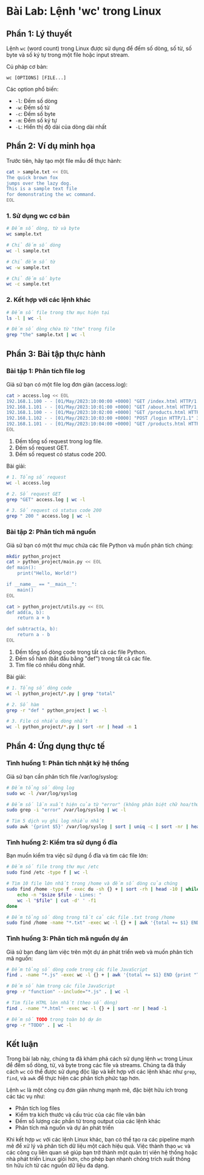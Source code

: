 # Bài Lab: Lệnh 'wc' trong Linux

## Phần 1: Lý thuyết

Lệnh `wc` (word count) trong Linux được sử dụng để đếm số dòng, số từ, số byte và số ký tự trong một file hoặc input stream.

Cú pháp cơ bản:
```
wc [OPTIONS] [FILE...]
```

Các option phổ biến:
- `-l`: Đếm số dòng
- `-w`: Đếm số từ
- `-c`: Đếm số byte
- `-m`: Đếm số ký tự
- `-L`: Hiển thị độ dài của dòng dài nhất

## Phần 2: Ví dụ minh họa

Trước tiên, hãy tạo một file mẫu để thực hành:

```bash
cat > sample.txt << EOL
The quick brown fox
jumps over the lazy dog.
This is a sample text file
for demonstrating the wc command.
EOL
```

### 1. Sử dụng wc cơ bản

```bash
# Đếm số dòng, từ và byte
wc sample.txt

# Chỉ đếm số dòng
wc -l sample.txt

# Chỉ đếm số từ
wc -w sample.txt

# Chỉ đếm số byte
wc -c sample.txt
```

### 2. Kết hợp với các lệnh khác

```bash
# Đếm số file trong thư mục hiện tại
ls -l | wc -l

# Đếm số dòng chứa từ "the" trong file
grep "the" sample.txt | wc -l
```

## Phần 3: Bài tập thực hành

### Bài tập 1: Phân tích file log

Giả sử bạn có một file log đơn giản (access.log):

```bash
cat > access.log << EOL
192.168.1.100 - - [01/May/2023:10:00:00 +0000] "GET /index.html HTTP/1.1" 200 1234
192.168.1.101 - - [01/May/2023:10:01:00 +0000] "GET /about.html HTTP/1.1" 200 2345
192.168.1.100 - - [01/May/2023:10:02:00 +0000] "GET /products.html HTTP/1.1" 404 345
192.168.1.102 - - [01/May/2023:10:03:00 +0000] "POST /login HTTP/1.1" 302 0
192.168.1.101 - - [01/May/2023:10:04:00 +0000] "GET /products.html HTTP/1.1" 200 3456
EOL
```

1. Đếm tổng số request trong log file.
2. Đếm số request GET.
3. Đếm số request có status code 200.

Bài giải:

```bash
# 1. Tổng số request
wc -l access.log

# 2. Số request GET
grep "GET" access.log | wc -l

# 3. Số request có status code 200
grep " 200 " access.log | wc -l
```

### Bài tập 2: Phân tích mã nguồn

Giả sử bạn có một thư mục chứa các file Python và muốn phân tích chúng:

```bash
mkdir python_project
cat > python_project/main.py << EOL
def main():
    print("Hello, World!")

if __name__ == "__main__":
    main()
EOL

cat > python_project/utils.py << EOL
def add(a, b):
    return a + b

def subtract(a, b):
    return a - b
EOL
```

1. Đếm tổng số dòng code trong tất cả các file Python.
2. Đếm số hàm (bắt đầu bằng "def") trong tất cả các file.
3. Tìm file có nhiều dòng nhất.

Bài giải:

```bash
# 1. Tổng số dòng code
wc -l python_project/*.py | grep "total"

# 2. Số hàm
grep -r "def " python_project | wc -l

# 3. File có nhiều dòng nhất
wc -l python_project/*.py | sort -nr | head -n 1
```

## Phần 4: Ứng dụng thực tế

### Tình huống 1: Phân tích nhật ký hệ thống

Giả sử bạn cần phân tích file /var/log/syslog:

```bash
# Đếm tổng số dòng log
sudo wc -l /var/log/syslog

# Đếm số lần xuất hiện của từ "error" (không phân biệt chữ hoa/thường)
sudo grep -i "error" /var/log/syslog | wc -l

# Tìm 5 dịch vụ ghi log nhiều nhất
sudo awk '{print $5}' /var/log/syslog | sort | uniq -c | sort -nr | head -5
```

### Tình huống 2: Kiểm tra sử dụng ổ đĩa

Bạn muốn kiểm tra việc sử dụng ổ đĩa và tìm các file lớn:

```bash
# Đếm số file trong thư mục /etc
sudo find /etc -type f | wc -l

# Tìm 10 file lớn nhất trong /home và đếm số dòng của chúng
sudo find /home -type f -exec du -sh {} + | sort -rh | head -10 | while read size file; do
    echo -n "$size $file - Lines: "
    wc -l "$file" | cut -d' ' -f1
done

# Đếm tổng số dòng trong tất cả các file .txt trong /home
sudo find /home -name "*.txt" -exec wc -l {} + | awk '{total += $1} END {print total}'
```

### Tình huống 3: Phân tích mã nguồn dự án

Giả sử bạn đang làm việc trên một dự án phát triển web và muốn phân tích mã nguồn:

```bash
# Đếm tổng số dòng code trong các file JavaScript
find . -name "*.js" -exec wc -l {} + | awk '{total += $1} END {print "Total lines in JS files:", total}'

# Đếm số hàm trong các file JavaScript
grep -r "function" --include="*.js" . | wc -l

# Tìm file HTML lớn nhất (theo số dòng)
find . -name "*.html" -exec wc -l {} + | sort -nr | head -1

# Đếm số TODO trong toàn bộ dự án
grep -r "TODO" . | wc -l
```

## Kết luận

Trong bài lab này, chúng ta đã khám phá cách sử dụng lệnh `wc` trong Linux để đếm số dòng, từ, và byte trong các file và streams. Chúng ta đã thấy cách `wc` có thể được sử dụng độc lập và kết hợp với các lệnh khác như `grep`, `find`, và `awk` để thực hiện các phân tích phức tạp hơn.

Lệnh `wc` là một công cụ đơn giản nhưng mạnh mẽ, đặc biệt hữu ích trong các tác vụ như:
- Phân tích log files
- Kiểm tra kích thước và cấu trúc của các file văn bản
- Đếm số lượng các phần tử trong output của các lệnh khác
- Phân tích mã nguồn và dự án phát triển

Khi kết hợp `wc` với các lệnh Linux khác, bạn có thể tạo ra các pipeline mạnh mẽ để xử lý và phân tích dữ liệu một cách hiệu quả. Việc thành thạo `wc` và các công cụ liên quan sẽ giúp bạn trở thành một quản trị viên hệ thống hoặc nhà phát triển Linux giỏi hơn, cho phép bạn nhanh chóng trích xuất thông tin hữu ích từ các nguồn dữ liệu đa dạng.

